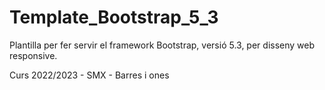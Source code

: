 # Template_Bootstrap_5_3
 Plantilla per fer servir el framework Bootstrap, versió 5.3, per disseny web responsive.

 Curs 2022/2023 - SMX - Barres i ones
